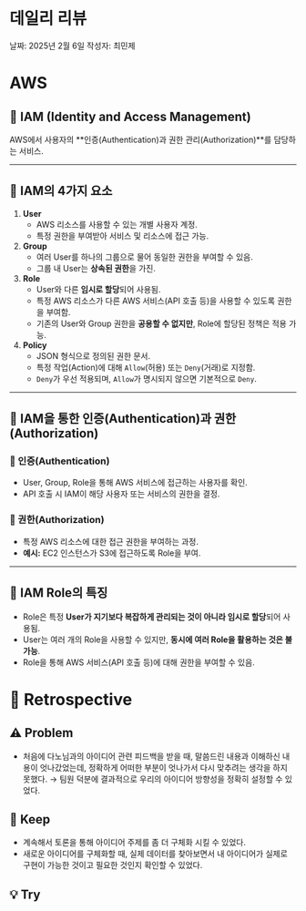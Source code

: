 # 데일리 리뷰

날짜: 2025년 2월 6일
작성자: 최민제

# AWS

## 📌 IAM (Identity and Access Management)

AWS에서 사용자의 **인증(Authentication)과 권한 관리(Authorization)**를 담당하는 서비스.

---

## 🔹 IAM의 4가지 요소

1. **User**
    - AWS 리소스를 사용할 수 있는 개별 사용자 계정.
    - 특정 권한을 부여받아 서비스 및 리소스에 접근 가능.
2. **Group**
    - 여러 User를 하나의 그룹으로 물어 동일한 권한을 부여할 수 있음.
    - 그룹 내 User는 **상속된 권한**을 가진.
3. **Role**
    - User와 다른 **임시로 할당**되어 사용됨.
    - 특정 AWS 리소스가 다른 AWS 서비스(API 호출 등)을 사용할 수 있도록 권한을 부여함.
    - 기존의 User와 Group 권한을 **공용할 수 없지만**, Role에 할당된 정책은 적용 가능.
4. **Policy**
    - JSON 형식으로 정의된 권한 문서.
    - 특정 작업(Action)에 대해 `Allow`(허용) 또는 `Deny`(거래)로 지정함.
    - `Deny`가 우선 적용되며, `Allow`가 명시되지 않으면 기본적으로 `Deny`.

---

## 🔹 IAM을 통한 인증(Authentication)과 권한(Authorization)

### 🔸 인증(Authentication)

- User, Group, Role을 통해 AWS 서비스에 접근하는 사용자를 확인.
- API 호출 시 IAM이 해당 사용자 또는 서비스의 권한을 결정.

### 🔸 권한(Authorization)

- 특정 AWS 리소스에 대한 접근 권한을 부여하는 과정.
- **예시:** EC2 인스턴스가 S3에 접근하도록 Role을 부여.

---

## 🔹 IAM Role의 특징

- Role은 특정 **User가 지기보다 복잡하게 관리되는 것이 아니라 임시로 할당**되어 사용됨.
- User는 여러 개의 Role을 사용할 수 있지만, **동시에 여러 Role을 활용하는 것은 불가능**.
- Role을 통해 AWS 서비스(API 호출 등)에 대해 권한을 부여할 수 있음.

# 🤔 Retrospective

## ⚠️ Problem

- 처음에 다노님과의 아이디어 관련 피드백을 받을 때, 말씀드린 내용과 이해하신 내용이 엇나갔었는데, 정확하게 어떠한 부분이 엇나가서 다시 맞추려는 생각을 하지 못했다. → 팀원 덕분에 결과적으로 우리의 아이디어 방향성을 정확히 설정할 수 있었다.

## 🌟 Keep

- 계속해서 토론을 통해 아이디어 주제를 좀 더 구체화 시킬 수 있었다.
- 새로운 아이디어를 구체화할 때, 실제 데이터를 찾아보면서 내 아이디어가 실제로 구현이 가능한 것이고 필요한 것인지 확인할 수 있었다.

## 💡 Try